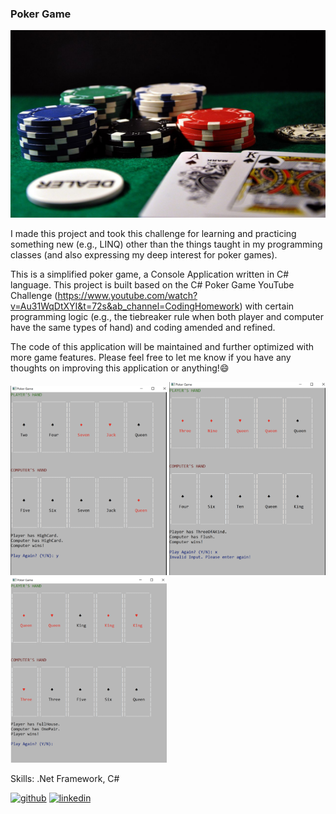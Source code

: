 ### Poker Game

<img src='https://github.com/DavidCWHung/poker-game/blob/main/poker-game1280x850.jpg' alt='poker-game' height='300' width='1500'>

I made this project and took this challenge for learning and practicing something new (e.g., LINQ) other than the things taught in my programming classes (and also expressing my deep interest for poker games).  

This is a simplified poker game, a Console Application written in C# language.  This project is built based on the C# Poker Game YouTube Challenge (https://www.youtube.com/watch?v=Au31WqDtXYI&t=72s&ab_channel=CodingHomework) with certain programming logic (e.g., the tiebreaker rule when both player and computer have the same types of hand) and coding amended and refined. 

The code of this application will be maintained and further optimized with more game features.  Please feel free to let me know if you have any thoughts on improving this application or anything!:smile:

<p float="left"> 
  <img src='https://github.com/DavidCWHung/poker-game/blob/main/showcase-1-tiebreaker-highcard.png' alt='showcase-1' width='250'>  
  <img src='https://github.com/DavidCWHung/poker-game/blob/main/showcase-2-invalid-input-flush-threeofakind.png' alt='showcase-2' width='250'>
  <img src='https://github.com/DavidCWHung/poker-game/blob/main/showcase-3-fullhouse.png' alt='showcase-3' width='250'>
</p>

Skills: .Net Framework, C#

[<img src='https://cdn.jsdelivr.net/npm/simple-icons@3.0.1/icons/github.svg' alt='github' height='40'>](https://github.com/DavidCWHung)  [<img src='https://cdn.jsdelivr.net/npm/simple-icons@3.0.1/icons/linkedin.svg' alt='linkedin' height='40'>](https://www.linkedin.com/in/david-hung-9180b5a4/)  
